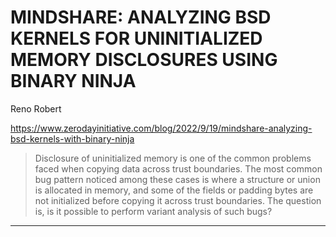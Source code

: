 # MINDSHARE: ANALYZING BSD KERNELS FOR UNINITIALIZED MEMORY DISCLOSURES USING BINARY NINJA

Reno Robert

https://www.zerodayinitiative.com/blog/2022/9/19/mindshare-analyzing-bsd-kernels-with-binary-ninja
<blockquote>
Disclosure of uninitialized memory is one of the common problems faced when copying data across trust boundaries. The most common bug pattern noticed among these cases is where a structure or union is allocated in memory, and some of the fields or padding bytes are not initialized before copying it across trust boundaries. The question is, is it possible to perform variant analysis of such bugs?
</blockquote>

---

